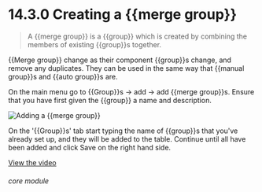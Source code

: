 # 14.3.0    Creating a {{merge group}}

> A {{merge group}} is a {{group}} which is created by combining the members of existing {{group}}s together. 

{{Merge group}} change as their component {{group}}s change, and remove any duplicates. They can be used in the same way that {{manual group}}s and {{auto group}}s are.

On the main menu go to {{Group}}s -> add -> add {{merge group}}s. Ensure that you have first given the {{group}} a name and description. 

![Adding a {{merge group}}]({{imgpath}}183a.png)

On the '{{Group}}s' tab start typing the name of {{group}}s that you've already set up, and they will be added to the table. Continue until all have been added and click Save on the right hand side. 

[View the video](/help/video/id/20)
###### core module

